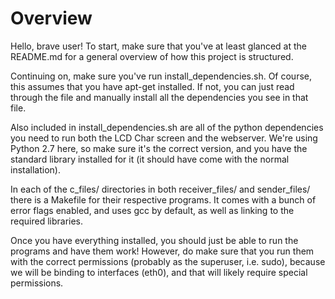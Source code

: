# Overview

Hello, brave user! To start, make sure that you've at least glanced at the README.md for a general overview of how this project is structured.

Continuing on, make sure you've run install_dependencies.sh. Of course, this assumes that you have apt-get installed. If not, you can just read through the file and manually install all the dependencies you see in that file.

Also included in install_dependencies.sh are all of the python dependencies you need to run both the LCD Char screen and the webserver. We're using Python 2.7 here, so make sure it's the correct version, and you have the standard library installed for it (it should have come with the normal installation).

In each of the c_files/ directories in both receiver_files/ and sender_files/ there is a Makefile for their respective programs. It comes with a bunch of error flags enabled, and uses gcc by default, as well as linking to the required libraries.

Once you have everything installed, you should just be able to run the programs and have them work! However, do make sure that you run them with the correct permissions (probably as the superuser, i.e. sudo), because we will be binding to interfaces (eth0), and that will likely require special permissions.

